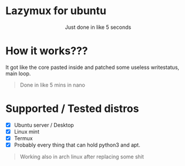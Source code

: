 # Lazymux for ubuntu
<p align="center">Just done in like 5 seconds</p>

# How it works???

It got like the core pasted inside and patched some useless writestatus, main loop.

> Done in like 5 mins in nano

# Supported / Tested distros

- [x] Ubuntu server / Desktop
- [x] Linux mint
- [x] Termux
- [x] Probably every thing that can hold python3 and apt.

> Working also in arch linux after replacing some shit
